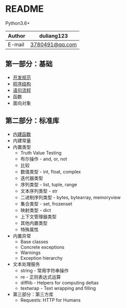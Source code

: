 README
===========================

Python3.6+

|Author|duliang123|
|---|---
|E-mail|3780491@qq.com


## 第一部分：基础
* [开发规范](book/specification.md)
* [程序结构](book/structure.md)
* [语句流程](/book/statement.md)
* 函数
* 面向对象


## 第二部分：标准库
* [内建函数](library/functions.md)
* 内建常量
* 内置类型
    * Truth Value Testing
    * 布尔操作 - and, or, not
    * 比较
    * 数值类型 - int, float, complex
    * 迭代器类型
    * 序列类型 - list, tuple, range
    * 文本序列类型 - str
    * 二进制序列类型 - bytes, bytearray, memoryview
    * 集合类型 - set, frozenset
    * 映射类型 - dict
    * 上下文管理器类型
    * 其他内置类型
    * 特殊属性
* 内置异常
   * Base classes
   * Concrete exceptions
   * Warnings
   * Exception hierarchy
* 文本处理服务
   * string - 常用字符串操作
   * re - 正则表达式运算
   * difflib - Helpers for computing deltas
   * textwrap - Text wrapping and filling
* 第三部分：第三方库
    * Requests: HTTP for Humans
